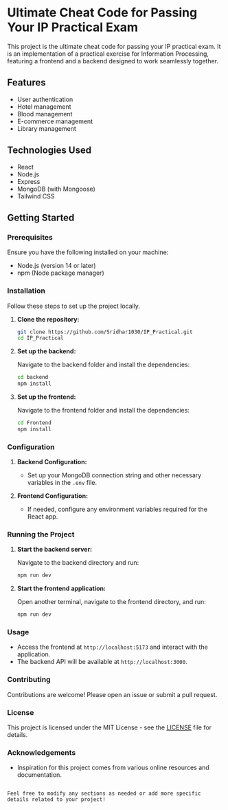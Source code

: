 # Ultimate Cheat Code for Passing Your IP Practical Exam

This project is the ultimate cheat code for passing your IP practical exam. It is an implementation of a practical exercise for Information Processing, featuring a frontend and a backend designed to work seamlessly together.


## Features

- User authentication
- Hotel management
- Blood management
- E-commerce management
- Library management


## Technologies Used

- React
- Node.js
- Express
- MongoDB (with Mongoose)
- Tailwind CSS

## Getting Started

### Prerequisites

Ensure you have the following installed on your machine:

- Node.js (version 14 or later)
- npm (Node package manager)

### Installation

Follow these steps to set up the project locally.

1. **Clone the repository:**

   ```bash
   git clone https://github.com/Sridhar1030/IP_Practical.git
   cd IP_Practical
   ```

3. **Set up the backend:**

   Navigate to the backend folder and install the dependencies:

   ```bash
   cd backend
   npm install
   ```

4. **Set up the frontend:**

   Navigate to the frontend folder and install the dependencies:

   ```bash
   cd Frontend
   npm install
   ```

### Configuration

1. **Backend Configuration:**
   - Set up your MongoDB connection string and other necessary variables in the `.env` file.

2. **Frontend Configuration:**
   - If needed, configure any environment variables required for the React app.

### Running the Project

1. **Start the backend server:**

   Navigate to the backend directory and run:

   ```bash
   npm run dev
   ```

2. **Start the frontend application:**

   Open another terminal, navigate to the frontend directory, and run:

   ```bash
   npm run dev
   ```

### Usage

- Access the frontend at `http://localhost:5173` and interact with the application.
- The backend API will be available at `http://localhost:3000`.

### Contributing

Contributions are welcome! Please open an issue or submit a pull request.

### License

This project is licensed under the MIT License - see the [LICENSE](LICENSE) file for details.

### Acknowledgements

- Inspiration for this project comes from various online resources and documentation.

```

Feel free to modify any sections as needed or add more specific details related to your project!